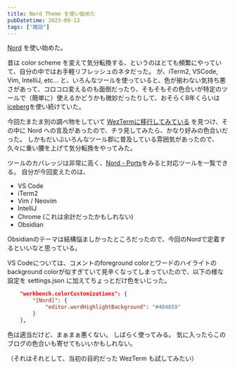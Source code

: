 ```yaml
---
title: Nord Theme を使い始めた
pubDatetime: 2023-09-13
tags: ["雑談"]
---
```


[Nord](https://www.nordtheme.com/) を使い始めた。

昔は color scheme を変えて気分転換する、というのはとても頻繁にやっていて、自分の中ではお手軽リフレッシュのネタだった。
が、iTerm2, VSCode, Vim, IntelliJ, etc... と、いろんなツールを使っていると、色が揃わない気持ち悪さがあって、コロコロ変えるのも面倒だったり、そもそもその色合いが特定のツールで（簡単に）使えるかどうかも微妙だったりして、おそらく8年くらいは [iceberg](https://cocopon.github.io/iceberg.vim/)を使い続けていた。

今回たまたま別の調べ物をしていて [WezTermに移行してみている](https://zenn.dev/ymotongpoo/scraps/ec945f11b2b750) を見つけ、その中に Nord への言及があったので、チラ見してみたら、かなり好みの色合いだった。
しかもだいぶいろんなツール郡に普及している雰囲気があったので、久々に重い腰を上げて気分転換をやってみた。

ツールのカバレッジは非常に高く、[Nord - Ports](https://www.nordtheme.com/ports)をみると対応ツールを一覧できる。
自分が今回変えたのは、

- VS Code
- iTerm2
- Vim / Neovim
- IntelliJ
- Chrome (これは余計だったかもしれない)
- Obsidian

Obsidianのテーマは結構悩ましかったところだったので、今回のNordで定着するといいなと思っている。

VS Codeについては、コメントのforeground colorとワードのハイライトのbackground colorが似すぎていて見辛くなってしまっていたので、以下の様な設定を settings.json に加えてちょっとだけ色をいじった。

```json
    "workbench.colorCustomizations": {
        "[Nord]": {
            "editor.wordHighlightBackground": "#404859"
        }
    },
```

色は適当だけど、まぁまぁ悪くない。
しばらく使ってみる。
気に入ったらこのブログの色合いも寄せてもいいかもしれない。

（それはそれとして、当初の目的だった WezTerm も試してみたい）
